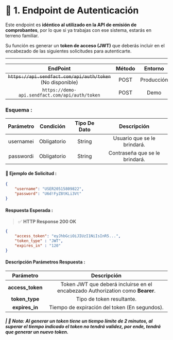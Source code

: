 # 🔐 1. Endpoint de Autenticación

Este endpoint es **idéntico al utilizado en la API de emisión de comprobantes**, por lo que si ya trabajas con ese sistema, estarás en terreno familiar.

Su función es generar un **token de acceso (JWT)** que deberás incluir en el encabezado de las siguientes solicitudes para autenticarte.

---

|                                EndPoint                       | Método |   Entorno  | 
|:-------------------------------------------------------------:|:------:|:----------:|
| ~~`https://api.sendfact.com/api/auth/token`~~ (No disponible) |  POST  | Producción |
|         `https://demo-api.sendfact.com/api/auth/token`        |  POST  |    Demo    |

### **Esquema :**

|     Parámetro   |  Condición  | Tipo De Dato |           Descripción          |
|:---------------:|:-----------:|:------------:|:------------------------------:|
|    usernameℹ️   | Obligatorio |    String    |   Usuario que se le brindará.  |
|    passwordℹ️   | Obligatorio |    String    | Contraseña que se le brindará. |

#### **🧪 Ejemplo de Solicitud :**

```json
{
    "username": "USER20515809822",
    "password": "U6d!FyZ8tKLi3Vt"
}
```

####  **Respuesta Esperada :**

> ✅ **HTTP Response 200 OK**

```json
{
    "access_token": "eyJhbGciOiJIUzI1NiIsInR5...",
    "token_type" : "JWT",
    "expires_in" : "120"
}
```

#### **Descripción Parámetros Respuesta :**

|     Parámetro     |                                      Descripción                               |
|:-----------------:|:------------------------------------------------------------------------------:|
|  **access_token** | Token JWT que deberá incluirse en el encabezado Authorization como **Bearer**. |
|   **token_type**  |                                 Tipo de token resultante.                      |
|   **expires_in**  |                   Tiempo de expiración del token (En segundos).                |

##### **| 📝 Nota:** _Al generar un token tiene un tiempo límite de 2 minutos, al superar el tiempo indicado el token no tendrá validez, por ende, tendrá que generar un nuevo token._